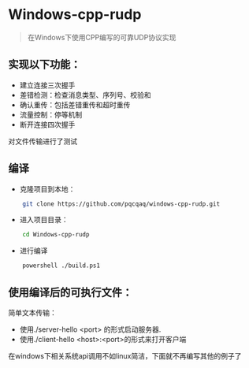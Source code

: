 # Windows-cpp-rudp

> 在Windows下使用CPP编写的可靠UDP协议实现

## 实现以下功能：

- 建立连接三次握手
- 差错检测：检查消息类型、序列号、校验和
- 确认重传：包括差错重传和超时重传
- 流量控制：停等机制
- 断开连接四次握手

对文件传输进行了测试

## 编译

- 克隆项目到本地：

```bash
    git clone https://github.com/pqcqaq/windows-cpp-rudp.git
```

- 进入项目目录：

```bash 
    cd Windows-cpp-rudp
```

- 进行编译

```bash
    powershell ./build.ps1
```

## 使用编译后的可执行文件：

简单文本传输：
- 使用./server-hello \<port\> 的形式启动服务器.
- 使用./client-hello \<host\>:\<port\>的形式来打开客户端

在windows下相关系统api调用不如linux简洁，下面就不再编写其他的例子了
